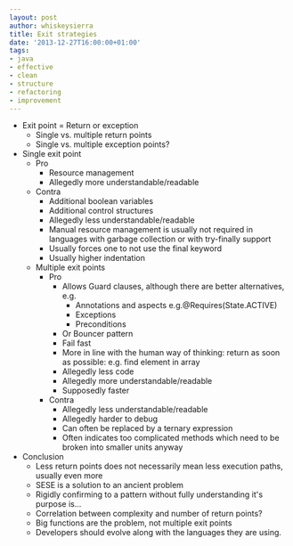 ```yaml
---
layout: post
author: whiskeysierra
title: Exit strategies
date: '2013-12-27T16:00:00+01:00'
tags:
- java
- effective
- clean
- structure
- refactoring
- improvement
---
```


- Exit point = Return or exception
  - Single vs. multiple return points
  - Single vs. multiple exception points?
- Single exit point
  - Pro
    - Resource management
    - Allegedly more understandable/readable
  - Contra
    - Additional boolean variables
    - Additional control structures
    - Allegedly less understandable/readable
    - Manual resource management is usually not required in languages with garbage collection or with try-finally support
    - Usually forces one to not use the final keyword
    - Usually higher indentation
  - Multiple exit points
    - Pro
      - Allows Guard clauses, although there are better alternatives, e.g.
        - Annotations and aspects e.g.@Requires(State.ACTIVE)
        - Exceptions
        - Preconditions
      - Or Bouncer pattern
      - Fail fast
      - More in line with the human way of thinking: return as soon as possible: e.g. find element in array
      - Allegedly less code
      - Allegedly more understandable/readable
      - Supposedly faster
    - Contra
      - Allegedly less understandable/readable
      - Allegedly harder to debug
      - Can often be replaced by a ternary expression
      - Often indicates too complicated methods which need to be broken into smaller units anyway
- Conclusion
  - Less return points does not necessarily mean less execution paths, usually even more
  - SESE is a solution to an ancient problem
  - Rigidly confirming to a pattern without fully understanding it's purpose is...
  - Correlation between complexity and number of return points?
  - Big functions are the problem, not multiple exit points
  - Developers should evolve along with the languages they are using.
